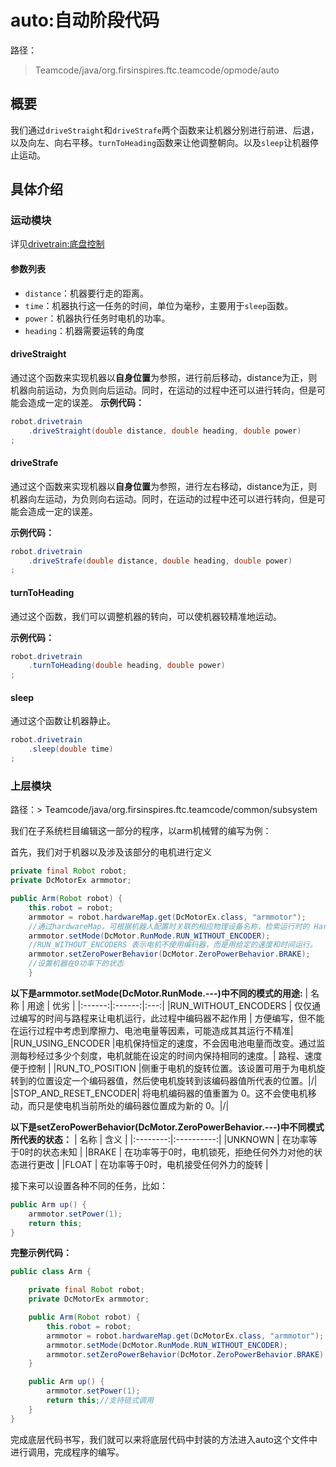 # auto:自动阶段代码
路径：
> Teamcode/java/org.firsinspires.ftc.teamcode/opmode/auto

## 概要
我们通过```driveStraight```和```driveStrafe```两个函数来让机器分别进行前进、后退，以及向左、向右平移。```turnToHeading```函数来让他调整朝向。以及```sleep```让机器停止运动。

## 具体介绍

### 运动模块
详见[drivetrain:底盘控制](basic/drivetrain.md)

#### 参数列表
- ```distance```：机器要行走的距离。
- ```time```：机器执行这一任务的时间，单位为毫秒，主要用于```sleep```函数。
- ```power```：机器执行任务时电机的功率。
- ```heading```：机器需要运转的角度



#### driveStraight

通过这个函数来实现机器以**自身位置**为参照，进行前后移动，distance为正，则机器向前运动，为负则向后运动。同时，在运动的过程中还可以进行转向，但是可能会造成一定的误差。
**示例代码：**
```java
robot.drivetrain
    .driveStraight(double distance, double heading, double power)
;
```

#### driveStrafe
通过这个函数来实现机器以**自身位置**为参照，进行左右移动，distance为正，则机器向左运动，为负则向右运动。同时，在运动的过程中还可以进行转向，但是可能会造成一定的误差。

**示例代码：**

```java
robot.drivetrain
    .driveStrafe(double distance, double heading, double power)
;
```

#### turnToHeading
通过这个函数，我们可以调整机器的转向，可以使机器较精准地运动。

**示例代码：**

```java
robot.drivetrain
    .turnToHeading(double heading, double power)
;
```

#### sleep
通过这个函数让机器静止。
```java
robot.drivetrain
    .sleep(double time)
;
```

### 上层模块

路径：> Teamcode/java/org.firsinspires.ftc.teamcode/common/subsystem

我们在子系统栏目编辑这一部分的程序，以arm机械臂的编写为例：

首先，我们对于机器以及涉及该部分的电机进行定义
```java
private final Robot robot;
private DcMotorEx armmotor;

public Arm(Robot robot) {
    this.robot = robot;
    armmotor = robot.hardwareMap.get(DcMotorEx.class, "armmotor");
    //通过hardwareMap，可根据机器人配置时关联的相应物理设备名称，检索运行时的 HardwareDevice 实例。
    armmotor.setMode(DcMotor.RunMode.RUN_WITHOUT_ENCODER);
    //RUN_WITHOUT_ENCODERS 表示电机不使用编码器，而是用给定的速度和时间运行。
    armmotor.setZeroPowerBehavior(DcMotor.ZeroPowerBehavior.BRAKE);
    //设置机器在0功率下的状态
    }
```
**以下是armmotor.setMode(DcMotor.RunMode.---)中不同的模式的用途:**
|  名称  | 用途   | 优劣 |
|:------:|:------:|:---:|
|RUN_WITHOUT_ENCODERS  | 仅仅通过编写的时间与路程来让电机运行，此过程中编码器不起作用 | 方便编写，但不能在运行过程中考虑到摩擦力、电池电量等因素，可能造成其其运行不精准|
|RUN_USING_ENCODER     |电机保持恒定的速度，不会因电池电量而改变。通过监测每秒经过多少个刻度，电机就能在设定的时间内保持相同的速度。| 路程、速度便于控制 |
|RUN_TO_POSITION       |侧重于电机的旋转位置。该设置可用于为电机旋转到的位置设定一个编码器值，然后使电机旋转到该编码器值所代表的位置。|/|
 |STOP_AND_RESET_ENCODER| 将电机编码器的值重置为 0。这不会使电机移动，而只是使电机当前所处的编码器位置成为新的 0。|/|

**以下是setZeroPowerBehavior(DcMotor.ZeroPowerBehavior.---)中不同模式所代表的状态：**
|  名称  | 含义    |
|:--------:|:----------:|
|UNKNOWN  | 在功率等于0时的状态未知 |
|BRAKE     | 在功率等于0时，电机锁死，拒绝任何外力对他的状态进行更改 | 
|FLOAT  |    在功率等于0时，电机接受任何外力的旋转 |

接下来可以设置各种不同的任务，比如：
```java
public Arm up() {
    armmotor.setPower(1);
    return this;
}
```

**完整示例代码：**
```java
public class Arm {

    private final Robot robot;
    private DcMotorEx armmotor;

    public Arm(Robot robot) {
        this.robot = robot;
        armmotor = robot.hardwareMap.get(DcMotorEx.class, "armmotor");
        armmotor.setMode(DcMotor.RunMode.RUN_WITHOUT_ENCODER);
        armmotor.setZeroPowerBehavior(DcMotor.ZeroPowerBehavior.BRAKE);
    }

    public Arm up() {
        armmotor.setPower(1);
        return this;//支持链式调用
    }
}
```

完成底层代码书写，我们就可以来将底层代码中封装的方法进入auto这个文件中进行调用，完成程序的编写。